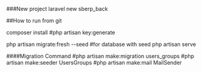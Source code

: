 ###New project
laravel new sberp_back

##How to run from git

composer install
#php artisan key:generate

php artisan migrate:fresh --seed #for database with seed
php artisan serve

####Migration Command
#php artisan make:migration users_groups
#php artisan make:seeder UsersGroups
#php artisan make:mail MailSender